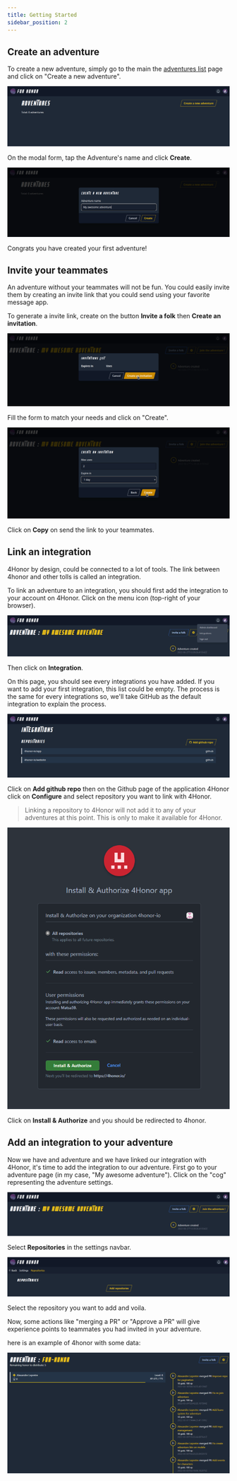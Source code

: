 ```yaml
---
title: Getting Started
sidebar_position: 2
---
```


## Create an adventure

To create a new adventure, simply go to the main the
[adventures list](https://4honor.io/adventures) page and click on
"Create a new adventure".

![Empty adventure list](./assets/empty-adventure-list.png)

On the modal form, tap the Adventure's name and click **Create**.


![new adventure form](./assets/new-adventure-form.png)

Congrats you have created your first adventure!

## Invite your teammates

An adventure without your teammates will not be fun. You could easily invite
them by creating an invite link that you could send using your favorite message
app.

To generate a invite link, create on the button **Invite a folk**
then **Create an invitation**.

![invite list](./assets/invite-list.png)

Fill the form to match your needs and click on "Create".

![create invite](./assets/create-invite.png)

Click on **Copy** on send the link to your teammates.


## Link an integration

4Honor by design, could be connected to a lot of tools. The link between 4honor
and other tolls is called an integration.

To link an adventure to an integration, you should first add the integration
to your account on 4Honor. Click on the menu icon (top-right of your browser).

![user menu](./assets/user-menu.png)

Then click on **Integration**.

On this page, you should see every integrations you have added. If you want to
add your first integration, this list could be empty. The process is the same
for every integrations so, we'll take GitHub as the default integration to
explain the process.

![integrations list](./assets/integrations-list.png)

Click on **Add github repo** then on the Github page of the application 4Honor
click on **Configure** and select repository you want to link with 4Honor.

> Linking a repository to 4Honor will not add it to any of your adventures at
> this point. This is only to make it available for 4Honor.

![github authorization](./assets/github-authorize-4honor.png)

Click on **Install & Authorize** and you should be redirected to 4honor.


## Add an integration to your adventure

Now we have and adventure and we have linked our integration with 4Honor, it's
time to add the integration to our adventure. First go to your adventure page
(in my case, "My awesome adventure"). Click on the "cog" representing the
adventure settings.

![my adventure view](./assets/empty-awesome-adventure.png)

Select **Repositories** in the settings navbar.

![adventure settings / Repositories](./assets/awesome-adventure-settings-repository.png)

Select the repository you want to add and voila.

Now, some actions like "merging a PR" or "Approve a PR" will give experience
points to teammates you had invited in your adventure.

here is an example of 4honor with some data:

![4honor adventure](./assets/for-honor-adventure.png)

